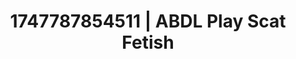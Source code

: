 ---
categories:
- Pussy eating
- Soft lighting seduction
- Glory hole
- Virtual lover intimacy
- Curvy bodies
image: /assets/images/1747787854511.jpg
layout: post
seo:
  description: Featured content with exclusive ABDL Play, Scat Fetish. HD images available.
  keywords: ABDL Play, Scat Fetish
  og_image: /assets/images/1747787854511.jpg
  schema_type: VisualArtwork
tags:
- ABDL Play
- Scat Fetish
- '#1747787854511'
title: 1747787854511 | ABDL Play Scat Fetish
---